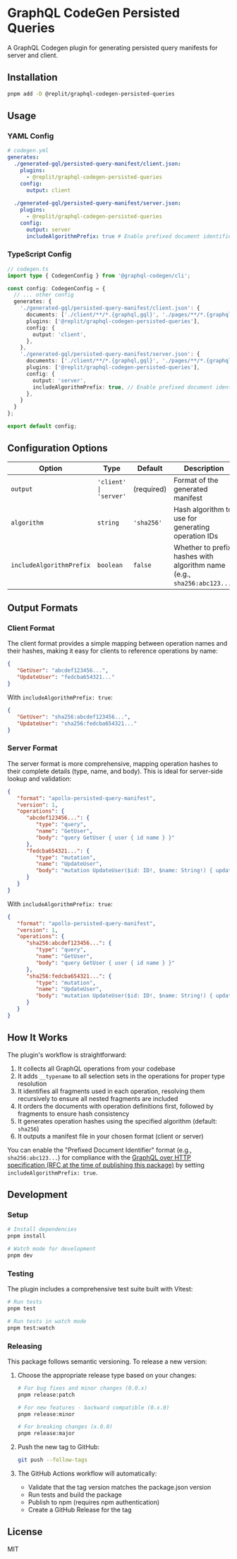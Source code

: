 # GraphQL CodeGen Persisted Queries

A GraphQL Codegen plugin for generating persisted query manifests for server and client.

## Installation

```bash
pnpm add -D @replit/graphql-codegen-persisted-queries
```

## Usage

### YAML Config

```yml
# codegen.yml
generates:
  ./generated-gql/persisted-query-manifest/client.json:
    plugins:
      - @replit/graphql-codegen-persisted-queries
    config:
      output: client
      
  ./generated-gql/persisted-query-manifest/server.json:
    plugins:
      - @replit/graphql-codegen-persisted-queries
    config:
      output: server
      includeAlgorithmPrefix: true # Enable prefixed document identifiers for compliance with GraphQL over HTTP spec
```

### TypeScript Config

```typescript
// codegen.ts
import type { CodegenConfig } from '@graphql-codegen/cli';

const config: CodegenConfig = {
  // ... other config
  generates: {
    './generated-gql/persisted-query-manifest/client.json': {
      documents: ['./client/**/*.{graphql,gql}', './pages/**/*.{graphql,gql}'],
      plugins: ['@replit/graphql-codegen-persisted-queries'],
      config: {
        output: 'client',
      },
    },
    './generated-gql/persisted-query-manifest/server.json': {
      documents: ['./client/**/*.{graphql,gql}', './pages/**/*.{graphql,gql}'],
      plugins: ['@replit/graphql-codegen-persisted-queries'],
      config: {
        output: 'server',
        includeAlgorithmPrefix: true, // Enable prefixed document identifiers for compliance with GraphQL over HTTP spec
      },
    }
  }
};

export default config;
```

## Configuration Options

| Option                  | Type                   | Default    | Description                                                            |
|-------------------------|------------------------|------------|------------------------------------------------------------------------|
| `output`                | `'client' \| 'server'` | (required) | Format of the generated manifest                                       |
| `algorithm`             | `string`               | `'sha256'` | Hash algorithm to use for generating operation IDs                     |
| `includeAlgorithmPrefix`| `boolean`              | `false`    | Whether to prefix hashes with algorithm name (e.g., `sha256:abc123...`) |

## Output Formats

### Client Format

The client format provides a simple mapping between operation names and their hashes, making it easy for clients to reference operations by name:

```json
{
   "GetUser": "abcdef123456...",
   "UpdateUser": "fedcba654321..."
}
```

With `includeAlgorithmPrefix: true`:

```json
{
   "GetUser": "sha256:abcdef123456...",
   "UpdateUser": "sha256:fedcba654321..."
}
```

### Server Format

The server format is more comprehensive, mapping operation hashes to their complete details (type, name, and body). This is ideal for server-side lookup and validation:

```json
{
   "format": "apollo-persisted-query-manifest",
   "version": 1,
   "operations": {
      "abcdef123456...": {
         "type": "query",
         "name": "GetUser",
         "body": "query GetUser { user { id name } }"
      },
      "fedcba654321...": {
         "type": "mutation",
         "name": "UpdateUser",
         "body": "mutation UpdateUser($id: ID!, $name: String!) { updateUser(id: $id, name: $name) { id name } }"
      }
   }
}
```

With `includeAlgorithmPrefix: true`:

```json
{
   "format": "apollo-persisted-query-manifest",
   "version": 1,
   "operations": {
      "sha256:abcdef123456...": {
         "type": "query",
         "name": "GetUser",
         "body": "query GetUser { user { id name } }"
      },
      "sha256:fedcba654321...": {
         "type": "mutation",
         "name": "UpdateUser",
         "body": "mutation UpdateUser($id: ID!, $name: String!) { updateUser(id: $id, name: $name) { id name } }"
      }
   }
}
```

## How It Works

The plugin's workflow is straightforward:

1. It collects all GraphQL operations from your codebase
2. It adds `__typename` to all selection sets in the operations for proper type resolution
3. It identifies all fragments used in each operation, resolving them recursively to ensure all nested fragments are included
4. It orders the documents with operation definitions first, followed by fragments to ensure hash consistency
5. It generates operation hashes using the specified algorithm (default: `sha256`)
6. It outputs a manifest file in your chosen format (client or server)

You can enable the "Prefixed Document Identifier" format (e.g., `sha256:abc123...`) for compliance with the [GraphQL over HTTP specification (RFC at the time of publishing this package)](https://github.com/graphql/graphql-over-http/blob/52d56fb36d51c17e08a920510a23bdc2f6a720be/spec/Appendix%20A%20--%20Persisted%20Documents.md#sha256-hex-document-identifier) by setting `includeAlgorithmPrefix: true`.

## Development

### Setup

```bash
# Install dependencies
pnpm install

# Watch mode for development
pnpm dev
```

### Testing

The plugin includes a comprehensive test suite built with Vitest:

```bash
# Run tests
pnpm test

# Run tests in watch mode
pnpm test:watch
```

### Releasing

This package follows semantic versioning. To release a new version:

1. Choose the appropriate release type based on your changes:
   ```bash
   # For bug fixes and minor changes (0.0.x)
   pnpm release:patch

   # For new features - backward compatible (0.x.0)
   pnpm release:minor

   # For breaking changes (x.0.0)
   pnpm release:major
   ```

2. Push the new tag to GitHub:
   ```bash
   git push --follow-tags
   ```

3. The GitHub Actions workflow will automatically:
   - Validate that the tag version matches the package.json version
   - Run tests and build the package
   - Publish to npm (requires npm authentication)
   - Create a GitHub Release for the tag

## License

MIT
